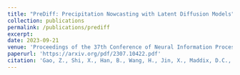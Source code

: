 ```yaml
---
title: "PreDiff: Precipitation Nowcasting with Latent Diffusion Models"
collection: publications
permalink: /publications/prediff
excerpt:
date: 2023-09-21
venue: 'Proceedings of the 37th Conference of Neural Information Processing Systems (NeurIPS)'
paperurl: 'https://arxiv.org/pdf/2307.10422.pdf'
citation: 'Gao, Z., Shi, X., Han, B., Wang, H., Jin, X., Maddix, D.C., Zhu, Y., Li, M., Wang, Y. (2023). &quot;PreDiff: Precipitation Nowcasting with Latent Diffusion Models.&quot; <i>Technical Report, Preprint arXiv:2307.10422, Proceedings of the 37th Conference of Neural Information Processing Systems (NeurIPS), Accepted</i>. 2023.'
---
```


